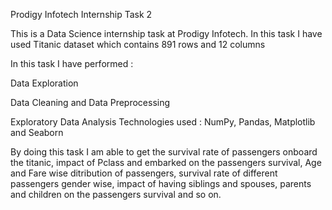Prodigy Infotech Internship Task 2

This is a Data Science internship task at Prodigy Infotech. In this task I have used Titanic dataset which contains 891 rows and 12 columns

In this task I have performed :

Data Exploration

Data Cleaning and Data Preprocessing

Exploratory Data Analysis Technologies used : NumPy, Pandas, Matplotlib and Seaborn

By doing this task I am able to get the survival rate of passengers onboard the titanic, impact of Pclass and embarked on the passengers survival, Age and Fare wise ditribution of passengers, survival rate of different passengers gender wise, impact of having siblings and spouses, parents and children on the passengers survival and so on.
